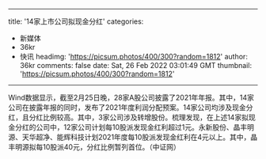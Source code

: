 
---
title: '14家上市公司拟现金分红'
categories: 
 - 新媒体
 - 36kr
 - 快讯
headimg: 'https://picsum.photos/400/300?random=1812'
author: 36kr
comments: false
date: Sat, 26 Feb 2022 03:01:49 GMT
thumbnail: 'https://picsum.photos/400/300?random=1812'
---

<div>   
Wind数据显示，截至2月25日晚，28家A股公司披露了2021年年报。其中，14家公司在披露年报的同时，发布了2021年度利润分配预案。14家公司均涉及现金分红，且分红比例较高。其中，3家公司涉及转增股份。梳理发现，在上述14家拟现金分红的公司中，12家公司计划每10股派发现金红利超过1元。永新股份、晶丰明源、天华超净、能辉科技计划2021年度每10股派发现金红利在4元以上。其中，晶丰明源拟每10股派40元，分红比例暂列首位。（中证网）  
</div>
            